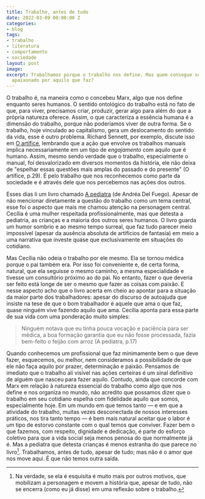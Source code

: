 ```yaml
---
title: Trabalho, antes de tudo
date: 2022-03-09 00:00:00 Z
categories:
- blog
tags:
- trabalho
- literatura
- comportamento
- sociedade
layout: post
image: 
excerpt: Trabalhamos porque o trabalho nos define. Mas quem consegue ser realmente
  apaixonado por aquilo que faz?
---
```


O trabalho é, na maneira como o concebeu Marx, algo que nos define enquanto seres humanos. O sentido ontológico do trabalho está no fato de que, para viver, precisamos criar, produzir, gerar algo para além do que a própria natureza oferece. Assim, o que caracteriza a essência humana é a dimensão do trabalho, porque não poderíamos viver de outra forma. Se o trabalho, hoje vinculado ao capitalismo, gera um deslocamento do sentido da vida, esse é outro problema. Richard Sennett, por exemplo, discute isso em [O artífice](https://amzn.to/35FepOb), lembrando que a ação que envolve os trabalhos manuais implica necessariamente em um tipo de *engajamento* com aquilo que é humano. Assim, mesmo sendo verdade que o trabalho, especialmente o manual, foi desvalorizado em diversos momentos da história, ele não deixa de "espelhar essas questões mais amplas do passado e do presente" (O artífice, p.29). É pelo trabalho que nos reconhecemos como parte da sociedade e é através dele que nos percebemos nas ações dos outros.

Esses dias li um livro chamado [A pediatra](https://amzn.to/3650lgy) (de Andréa Del Fuego). Apesar de não mencionar diretamente a questão do trabalho como um tema central, esse foi o aspecto que mais me chamou atenção na personagem central. Cecília é uma mulher respeitada profissionalmente, mas que detesta a pediatria, as crianças e a maioria dos outros seres humanos. O livro guarda um humor sombrio e ao mesmo tempo surreal, que faz tudo parecer meio impossível (apesar da ausência absoluta de artifícios de fantasia) em meio a uma narrativa que investe quase que exclusivamente em situações do cotidiano.

Mas Cecília não odeia o trabalho por ele mesmo. Ela se tornou médica porque o pai também era. Por isso foi conveniente e, de certa forma, natural, que ela seguisse o mesmo caminho, a mesma especialidade e tivesse um consultório próximo ao do pai. No entanto, fazer o que deveria ser feito está longe de ser o mesmo que fazer as coisas com paixão. E nesse aspecto acho que o livro acerta em cheio ao apontar para a situação da maior parte dos trabalhadores: apesar do discurso de autoajuda que insiste na tese de que o bom trabalhador é aquele que ama o que faz, quase ninguém vive fazendo aquilo que ama. Cecília aponta para essa parte de sua vida com uma ponderação muito simples:

> Ninguém notava que eu tinha pouca vocação e paciência para ser médica, a boa formação garantia que eu não fosse processada, fazia bem-feito o feijão com arroz (A pediatra, p.17) 

Quando conhecemos um profissional que faz minimamente bem o que deve fazer, esquecemos, ou melhor, nem consideramos a possibilidade de que ele não faça aquilo por prazer, determinação e paixão. Pensamos de imediato que o trabalho ali visível nas ações certeiras é um sinal definitivo de alguém que nasceu para fazer aquilo. Contudo, ainda que concorde com Marx em relação à natureza essencial do trabalho como algo que nos define e nos organiza no mundo, não acredito que possamos dizer que o trabalho em seu cotidiano espelha com fidelidade aquilo que somos, especialmente hoje. Em um mundo em que temos tanto — e em que a atividade do trabalho, muitas vezes desconectada de nossos interesses práticos, nos tira tanto tempo — é bem mais natural aceitar que o labor é um tipo de estorvo constante com o qual temos que conviver. Fazer bem o que fazemos, com respeito, dignidade e dedicação, é parte do esforço coletivo para que a vida social seja menos penosa do que normalmente já é. Mas a pediatra que detesta crianças é menos estranha do que parece no livro[^1]. Trabalhamos, antes de tudo, apesar de tudo; mas não é o amor que nos move aqui. É que não temos outra saída.

[^1]: Na verdade, se ela é esquisita é muito mais por outros motivos, que mobilizam a personagem e movem a história que, apesar de tudo, não se encerra (como eu já disse) em uma reflexão sobre o trabalho.
